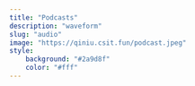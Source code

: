 ```yaml
---
title: "Podcasts"
description: "waveform"
slug: "audio"
image: "https://qiniu.csit.fun/podcast.jpeg"
style:
    background: "#2a9d8f"
    color: "#fff"
---
```

